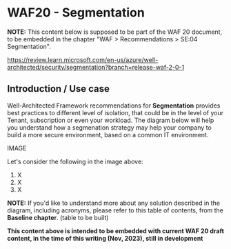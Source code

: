 # WAF20 - Segmentation

**NOTE:** 
This content below is supposed to be part of the WAF 20 document, to be embedded in the chapter "WAF > Recommendations > SE:04 Segmentation".

https://review.learn.microsoft.com/en-us/azure/well-architected/security/segmentation?branch=release-waf-2-0-1

## Introduction / Use case

Well-Architected Framework recommendations for **Segmentation** provides best practices to different level of isolation, that could be in the level of your Tenant, subscription or even your workload.
The diagram below will help you understand how a segmenation strategy may help your company to build a more secure environment, based on a common IT environment.

IMAGE

Let's consider the following in the image above:

1. X
2. X
3. X



**NOTE:**
If you'd like to understand more about any solution described in the diagram, including acronyms, please refer to this table of contents, from the **Baseline chapter**.
(table to be built)

**This content above is intended to be embedded with current WAF 20 draft content, in the time of this writing (Nov, 2023), still in development**










